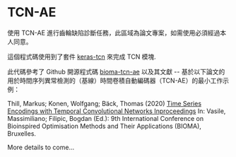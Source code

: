# TCN-AE
使用 TCN-AE 進行齒輪缺陷診斷任務，此區域為論文專案，如需使用必須經過本人同意。

這個程式碼使用到了套件 [keras-tcn](https://github.com/philipperemy/keras-tcn) 來完成 TCN 模塊. 

此代碼參考了 Github 開源程式碼 [bioma-tcn-ae](https://github.com/MarkusThill/bioma-tcn-ae) 以及其文獻 -- 基於以下論文的用於時間序列異常檢測的（基線）時間卷積自動編碼器（TCN-AE）的最小工作示例：

Thill, Markus; Konen, Wolfgang; Bäck, Thomas (2020)
[Time Series Encodings with Temporal Convolutional Networks Inproceedings](http://www.gm.fh-koeln.de/ciopwebpub/Thill20a.d/bioma2020-tcn.pdf)
In: Vasile, Massimiliano; Filipic, Bogdan (Ed.): 9th International Conference on Bioinspired Optimisation Methods and Their Applications (BIOMA), Bruxelles.



More details to come...
